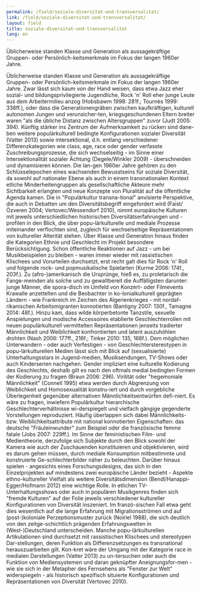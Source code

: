 ```yaml
---
permalink: /field/soziale-diversitat-und-transversalitat/
link: /field/soziale-diversitat-und-transversalitat/
layout: field
title: soziale-diversitat-und-transversalitat
lang: en
---
```


Üblicherweise standen Klasse und Generation als aussagekräftige Gruppen- oder Persönlich-keitsmerkmale im Fokus der langen 1960er Jahre.
<!-- more -->

Üblicherweise standen Klasse und Generation als aussagekräftige Gruppen- oder Persönlich-keitsmerkmale im Fokus der langen 1960er Jahre. Zwar lässt sich kaum von der Hand weisen, dass etwa Jazz eher sozial- und bildungsprivilegierte Jugendliche, Rock 'n' Roll eher junge Leute aus dem Arbeitermilieu anzog (Hobsbawm 1998: 281f.; Tournès 1999: 338ff.), oder dass die Generationengräben zwischen kaufkräftigen, kulturell autonomen Jungen und verunsicher-ten, kriegsgeschundenen Eltern breiter waren "als die übliche Distanz zwischen Altersgruppen" zuvor (Judt 2005: 394). Künftig stärker ins Zentrum der Aufmerksamkeit zu rücken sind dane-ben weitere populärkulturell bedingte Konfigurationen sozialer Diversität (Vatter 2013) sowie intersektional, d.h. entlang verschiedener Differenzkategorien wie class, age, race oder gender verfasste Zuschreibungsprozesse, die sich wechselseitig - im Sinne einer Intersektionalität sozialer Ächtung (Degele/Winkler 2009) - überschneiden und dynamisieren können. Die lan-gen 1960er Jahre gehören zu den Schlüsselepochen eines wachsenden Bewusstseins für soziale Diversität, da sowohl auf nationaler Ebene als auch in einem transnationalen Kontext etliche Minderheitengruppen als gesellschaftliche Akteure mehr Sichtbarkeit erlangten und neue Konzepte von Pluralität auf die öffentliche Agenda kamen. Die in "Populärkultur transna-tional" anvisierte Perspektive, die auch in Debatten um den Diversitätsbegriff eingefordert wird (Faist/Özveren 2004; Vertovec/Wessendorf 2010), nimmt europäische Kulturen mit jeweils unterschiedlichen historischen Diversitätserfahrungen und -profilen in den Blick, die über popu-lärkulturelle und mediale Prozesse miteinander verflochten sind, zugleich für wechselseitige Repräsentationen von kultureller Alterität stehen.
Über Klasse und Generation hinaus finden die Kategorien Ethnie und Geschlecht im Projekt besondere Berücksichtigung. Schon öffentliche Reaktionen auf Jazz - um bei Musikbeispielen zu bleiben - waren immer wieder mit rassistischen Klischees und Vorurteilen durchsetzt, erst recht galt dies für Rock 'n' Roll und folgende rock- und popmusikalische Spielarten (Kurme 2006: 174f., 203f.). Zu (afro-)amerikanisch die Ursprünge, hieß es, zu proletarisch die Fange-meinden als solche und zu gewaltbereit die Auffälligsten darunter: junge Männer, die spora-disch im Umfeld von Konzert- oder Filmevents Krawalle anzettelten und die Beobachter in ko-lonialkulturell geprägten Ländern - wie Frankreich im Zeichen des Algerienkrieges - mit nordaf-rikanischen Arbeitsmigranten konnotierten (Bantigny 2007: 130f., Tamagne 2014: 48f.). Hinzu kam, dass wilde körperbetonte Tanzstile, sexuelle Anspielungen und modische Accessoires etablierte Geschlechterrollen mit neuen populärkulturell vermittelten Repräsentationen jenseits tradierter Männlichkeit und Weiblichkeit konfrontierten und latent auszuhöhlen drohten (Nash 2006: 177ff., 216f.; Tinker 2010: 135, 168f.). 
Dem möglichen Unterwandern - oder auch Verfestigen - von Geschlechterstereotypen in popu-lärkulturellen Medien lässt sich mit Blick auf (sexualisierte) Unterhaltungsstars in Jugend-medien, Musiksendungen, TV-Shows oder auch Kinderserien nachgehen. Gender impliziert eine kulturelle Kodierung des Geschlechts, deshalb gilt es nach den oftmals medial bedingten Formen der Kodierung zu fragen (Braun 2006: 296). Virilität oder "hegemoniale Männlichkeit" (Connell 1995) etwa werden durch Abgrenzung von Weiblichkeit und Homosexualität konstru-iert und durch vorgebliche Überlegenheit gegenüber alternativen Männlichkeitsentwürfen defi-niert. Es wäre zu fragen, inwiefern Populärkultur hierarchische Geschlechterverhältnisse wi-derspiegelt und vielfach gängige gegenderte Vorstellungen reproduziert. Häufig überlappen sich dabei Männlichkeits- bzw. Weiblichkeitsattribute mit national konnotierten Eigenschaften: das deutsche "Fräuleinwunder" zum Beispiel oder die französische femme fatale (Jobs 2007: 229ff.). Im Sinne der feministischen Film- und Medientheorie, derzufolge sich Subjekte durch den Blick sowohl der Kamera wie auch der Zuschauenden konstituieren und objektivieren, wird es darum gehen müssen, durch mediale Konsumption mitbestimmte und konstruierte Ge-schlechterbilder näher zu beleuchten. 
Darüber hinaus spielen - angesichts eines Forschungsdesigns, das sich in den Einzelprojekten auf mindestens zwei europäische Länder bezieht - Aspekte ethno-kultureller Vielfalt als weitere Diversitätsdimension (Bendl/Hanappi-Egger/Hofmann 2012) eine wichtige Rolle. In etlichen TV-Unterhaltungsshows oder auch in populären Musikgenres finden sich "fremde Kulturen" auf der Folie jeweils verschiedener kultureller Konfigurationen von Diversität inszeniert. Im franzö-sischen Fall etwa geht dies wesentlich auf die lange Erfahrung mit Migrationsströmen und auf (post-)koloniale Perzeptionsmuster zurück (Noiriel 1988), die sich deutlich von den zeitge-schichtlich prägenden Erfahrungswelten in (West-)Deutschland unterscheiden. Manche popu-lärkulturellen Artikulationen sind durchsetzt mit rassistischen Klischees und stereotypen Dar-stellungen, deren Funktion als Differenzsetzungen es transnational herauszuarbeiten gilt. Kon-kret wäre der Umgang mit der Kategorie race in medialen Darstellungen (Vatter 2013) zu un-tersuchen oder auch die Funktion von Mediensystemen und daran geknüpfter Aneignungsfor-men - wie sie sich in der Metapher des Fernsehens als "Fenster zur Welt" widerspiegeln - als historisch spezifisch situierte Konfigurationen und Repräsentationen von Diversität (Vertovec 2010).
